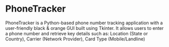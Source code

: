 # PhoneTracker
PhoneTracker is a Python-based phone number tracking application with a user-friendly black &amp; orange GUI built using Tkinter. It allows users to enter a phone number and retrieve key details such as: Location (State or Country), Carrier (Network Provider), Card Type (Mobile/Landline)  
